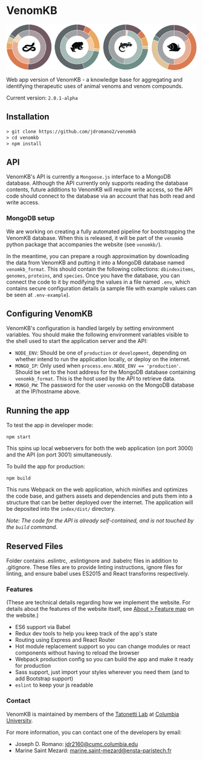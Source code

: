 # VenomKB

![VenomKB splash](/index/img/figure_rev2_web.png)

Web app version of VenomKB - a knowledge base for aggregating and identifying therapeutic uses of animal venoms and venom compounds.

Current version: `2.0.1-alpha`

## Installation

```
> git clone https://github.com/jdromano2/venomkb
> cd venomkb
> npm install
```

## API

VenomKB's API is currently a `Mongoose.js` interface to a MongoDB database. Although the API currently only supports reading the database contents, future additions to VenomKB will require write access, so the API code should connect to the database via an account that has both read and write access.

### MongoDB setup

We are working on creating a fully automated pipeline for bootstrapping the VenomKB database. When this is released, it will be part of the `venomkb` python package that accompanies the website (see `venomkb/`).

In the meantime, you can prepare a rough approximation by downloading the data from VenomKB and putting it into a MongoDB database named `venomkb_format`. This should contain the following collections: `dbindexitems`, `genomes`, `proteins`, and `species`. Once you have the database, you can connect the code to it by modifying the values in a file named `.env`, which contains secure configuration details (a sample file with example values can be seen at `.env-example`).

## Configuring VenomKB
VenomKB's configuration is handled largely by setting environment variables. You should make the following environment variables visible to the shell used to start the application server and the API:

- `NODE_ENV`: Should be one of `production` or `development`, depending on whether intend to run the application locally, or deploy on the internet.
- `MONGO_IP`: Only used when `process.env.NODE_ENV == 'production'`. Should be set to the host address for the MongoDB database containing `venomkb_format`. This is the host used by the API to retrieve data.
- `MONGO_PW`: The password for the user `venomkb` on the MongoDB database at the IP/hostname above.

## Running the app
To test the app in developer mode:
```
npm start
```
This spins up local webservers for both the web application (on port 3000) and the API (on port 3001) simultaneously.

To build the app for production:
```
npm build
```
This runs Webpack on the web application, which minifies and optimizes the code base, and gathers assets and dependencies and puts them into a structure that can be better deployed over the internet. The application will be deposited into the `index/dist/` directory.

_Note: The code for the API is already self-contained, and is not touched by the `build` command._

## Reserved Files

Folder contains .eslintrc, .eslintignore and .babelrc files in addition to .gitignore. These files are to provide linting instructions, ignore files for linting, and ensure babel uses ES2015 and React transforms respectively.

### Features

(These are technical details regarding how we implement the website. For details about the features of the website itself, see [About > Feature map](http://venomkb.org/about/features) on the website.)

* ES6 support via Babel
* Redux dev tools to help you keep track of the app's state
* Routing using Express and React Router
* Hot module replacement support so you can change modules or react components without having to reload the browser
* Webpack production config so you can build the app and make it ready for production
* Sass support, just import your styles wherever you need them (and to add Bootstrap support)
* `eslint` to keep your js readable

### Contact

VenomKB is maintained by members of the [Tatonetti Lab](http://tatonettilab.org) at [Columbia University](http://www.columbia.edu).

For more information, you can contact one of the developers by email:

- Joseph D. Romano: [jdr2160@cumc.columbia.edu](mailto:jdr2160@cumc.columbia.edu)
- Marine Saint Mezard: [marine.saint-mezard@ensta-paristech.fr](mailto:marine.saint-mezard@ensta-paristech.fr)
